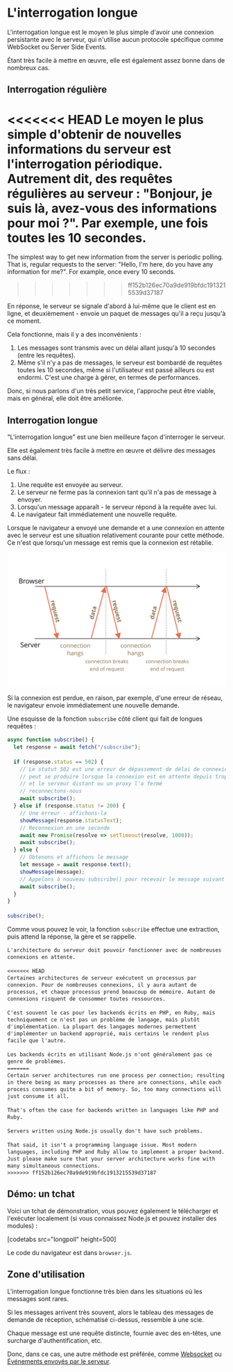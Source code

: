 # L'interrogation longue 

L'interrogation longue est le moyen le plus simple d'avoir une connexion persistante avec le serveur, qui n'utilise aucun protocole spécifique comme WebSocket ou Server Side Events.

Étant très facile à mettre en œuvre, elle est également assez bonne dans de nombreux cas.

## Interrogation régulière

<<<<<<< HEAD
Le moyen le plus simple d'obtenir de nouvelles informations du serveur est l'interrogation périodique. Autrement dit, des requêtes régulières au serveur : "Bonjour, je suis là, avez-vous des informations pour moi ?". Par exemple, une fois toutes les 10 secondes.
=======
The simplest way to get new information from the server is periodic polling. That is, regular requests to the server: "Hello, I'm here, do you have any information for me?". For example, once every 10 seconds.
>>>>>>> ff152b126ec70a9de919bfdc1913215539d37187

En réponse, le serveur se signale d'abord à lui-même que le client est en ligne, et deuxièmement - envoie un paquet de messages qu'il a reçu jusqu'à ce moment.

Cela fonctionne, mais il y a des inconvénients :
1. Les messages sont transmis avec un délai allant jusqu'à 10 secondes (entre les requêtes).
2. Même s'il n'y a pas de messages, le serveur est bombardé de requêtes toutes les 10 secondes, même si l'utilisateur est passé ailleurs ou est endormi. C'est une charge à gérer, en termes de performances.

Donc, si nous parlons d'un très petit service, l'approche peut être viable, mais en général, elle doit être améliorée.

## Interrogation longue

"L'interrogation longue" est une bien meilleure façon d'interroger le serveur.

Elle est également très facile à mettre en œuvre et délivre des messages sans délai.

Le flux :

1. Une requête est envoyée au serveur.
2. Le serveur ne ferme pas la connexion tant qu'il n'a pas de message à envoyer.
3. Lorsqu'un message apparaît - le serveur répond à la requête avec lui.
4. Le navigateur fait immédiatement une nouvelle requête.

Lorsque le navigateur a envoyé une demande et a une connexion en attente avec le serveur est une situation relativement courante pour cette méthode. Ce n'est que lorsqu'un message est remis que la connexion est rétablie.

![](long-polling.svg)

Si la connexion est perdue, en raison, par exemple, d'une erreur de réseau, le navigateur envoie immédiatement une nouvelle demande.

Une esquisse de la fonction `subscribe` côté client qui fait de longues requêtes :

```js
async function subscribe() {
  let response = await fetch("/subscribe");

  if (response.status == 502) {
    // Le statut 502 est une erreur de dépassement de délai de connexion,
    // peut se produire lorsque la connexion est en attente depuis trop longtemps,
    // et le serveur distant ou un proxy l'a fermé
    // reconnectons-nous
    await subscribe();
  } else if (response.status != 200) {
    // Une erreur - affichons-la
    showMessage(response.statusText);
    // Reconnexion en une seconde
    await new Promise(resolve => setTimeout(resolve, 1000));
    await subscribe();
  } else {
    // Obtenons et affichons le message
    let message = await response.text();
    showMessage(message);
    // Appelons à nouveau subscribe() pour recevoir le message suivant
    await subscribe();
  }
}

subscribe();
```

Comme vous pouvez le voir, la fonction `subscribe` effectue une extraction, puis attend la réponse, la gère et se rappelle.

```warn header="Le serveur devrait être ok avec de nombreuses connexions en attente"
L'architecture du serveur doit pouvoir fonctionner avec de nombreuses connexions en attente.

<<<<<<< HEAD
Certaines architectures de serveur exécutent un processus par connexion. Pour de nombreuses connexions, il y aura autant de processus, et chaque processus prend beaucoup de mémoire. Autant de connexions risquent de consommer toutes ressources.

C'est souvent le cas pour les backends écrits en PHP, en Ruby, mais techniquement ce n'est pas un problème de langage, mais plutôt d'implémentation. La plupart des langages modernes permettent d'implémenter un backend approprié, mais certains le rendent plus facile que l'autre.

Les backends écrits en utilisant Node.js n'ont généralement pas ce genre de problèmes.
=======
Certain server architectures run one process per connection; resulting in there being as many processes as there are connections, while each process consumes quite a bit of memory. So, too many connections will just consume it all.

That's often the case for backends written in languages like PHP and Ruby.

Servers written using Node.js usually don't have such problems.

That said, it isn't a programming language issue. Most modern languages, including PHP and Ruby allow to implement a proper backend. Just please make sure that your server architecture works fine with many simultaneous connections.
>>>>>>> ff152b126ec70a9de919bfdc1913215539d37187
```

## Démo: un tchat

Voici un tchat de démonstration, vous pouvez également le télécharger et l'exécuter localement (si vous connaissez Node.js et pouvez installer des modules) :

[codetabs src="longpoll" height=500]

Le code du navigateur est dans `browser.js`.

## Zone d'utilisation

L'interrogation longue fonctionne très bien dans les situations où les messages sont rares.

Si les messages arrivent très souvent, alors le tableau des messages de demande de réception, schématisé ci-dessus, ressemble à une scie.

Chaque message est une requête distincte, fournie avec des en-têtes, une surcharge d'authentification, etc.

Donc, dans ce cas, une autre méthode est préférée, comme [Websocket](info:websocket) ou [Événements envoyés par le serveur](info:server-sent-events).
